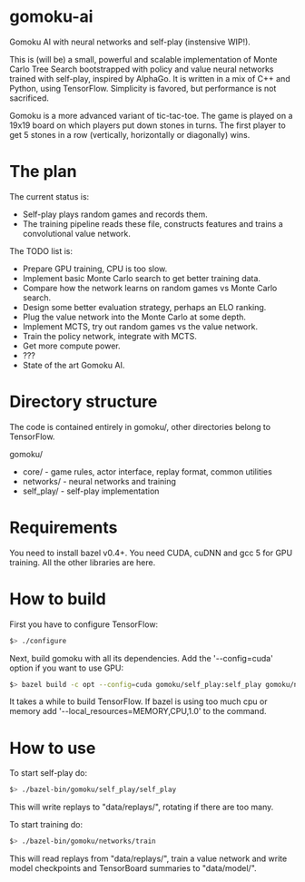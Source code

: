 gomoku-ai
=========

Gomoku AI with neural networks and self-play (instensive WIP!).

This is (will be) a small, powerful and scalable implementation of Monte Carlo
Tree Search bootstrapped with policy and value neural networks trained with
self-play, inspired by AlphaGo. It is written in a mix of C++ and Python, using
TensorFlow. Simplicity is favored, but performance is not sacrificed.

Gomoku is a more advanced variant of tic-tac-toe. The game is played on a 19x19
board on which players put down stones in turns. The first player to get 5
stones in a row (vertically, horizontally or diagonally) wins.

The plan
========

The current status is:

  * Self-play plays random games and records them.
  * The training pipeline reads these file, constructs features and trains
    a convolutional value network.

The TODO list is:

  * Prepare GPU training, CPU is too slow.
  * Implement basic Monte Carlo search to get better training data.
  * Compare how the network learns on random games vs Monte Carlo search.
  * Design some better evaluation strategy, perhaps an ELO ranking.
  * Plug the value network into the Monte Carlo at some depth.
  * Implement MCTS, try out random games vs the value network.
  * Train the policy network, integrate with MCTS.
  * Get more compute power.
  * ???
  * State of the art Gomoku AI.

Directory structure
===================

The code is contained entirely in gomoku/, other directories belong to
TensorFlow.

gomoku/

  * core/ - game rules, actor interface, replay format, common utilities
  * networks/ - neural networks and training
  * self_play/ - self-play implementation

Requirements
============

You need to install bazel v0.4+. You need CUDA, cuDNN and gcc 5 for GPU
training. All the other libraries are here.

How to build
============

First you have to configure TensorFlow:

```bash
$> ./configure
```

Next, build gomoku with all its dependencies. Add the '--config=cuda' option
if you want to use GPU:

```bash
$> bazel build -c opt --config=cuda gomoku/self_play:self_play gomoku/networks:train
```
It takes a while to build TensorFlow. If bazel is using too much cpu or
memory add '--local_resources=MEMORY,CPU,1.0' to the command.

How to use
==========

To start self-play do:
```bash
$> ./bazel-bin/gomoku/self_play/self_play
```

This will write replays to "data/replays/", rotating if there are too many.


To start training do:
```bash
$> ./bazel-bin/gomoku/networks/train
```

This will read replays from "data/replays/", train a value network and write
model checkpoints and TensorBoard summaries to "data/model/".
